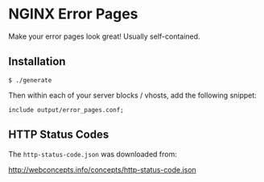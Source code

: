 # NGINX Error Pages

Make your error pages look great! Usually self-contained.

## Installation

```
$ ./generate
```

Then within each of your server blocks / vhosts, add the following snippet:

```
include output/error_pages.conf;
```

## HTTP Status Codes

The `http-status-code.json` was downloaded from:

http://webconcepts.info/concepts/http-status-code.json
